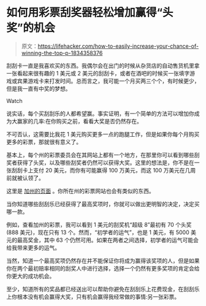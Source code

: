 # 如何用彩票刮奖器轻松增加赢得“头奖”的机会

> 原文：<https://lifehacker.com/how-to-easily-increase-your-chance-of-winning-the-top-p-1834358376>

刮刮卡一直是我喜欢买的东西。我偶尔会在出门的时候从杂货店的自动售货机里拿一张看起来很有趣的 1 美元或 2 美元的刮刮卡，或者在酒吧的时候买一张填字游戏或宾果游戏卡来打发时间。总而言之，我可能一个月买两三个个，有时候更少，但是我一直有中奖的梦想。

Watch

说实话，每个买刮刮乐的人都希望赢。事实证明，有一个简单的方法可以增加你成为大赢家的几率:在你购买之前，看看大奖是否仍然存在。

不可否认，这需要比我花 1 美元购买更多一点的跑腿工作，但是如果你每个月购买更多的彩票，那就很有意义了。

基本上，每个州的彩票委员会在其网站上都有一个地方，在那里你可以看到哪些刮奖者获得了头奖，以及哪些刮奖者仍然可以获得大奖。这里的想法是，你不是在一张刮刮卡上支付 20 美元，而你有可能赢得 100 万美元，而这 100 万美元在几周前就被认领了。

这里是 [加州的页面](https://www.calottery.com/play/scratchers-games/top-prizes-remaining) 。你所在州的彩票网站也会有类似的东西。

当你知道哪些刮刮乐已经获得了最高奖项时，你就可以做出更明智的决定，决定买哪一款。

例如，查看加州的彩票，我可以看到 1 美元的刮奖机“超级 8”最初有 70 个头奖(888 美元)，现在只有 13 个。然而，“初学者的运气”，也是 1 美元，有 5000 美元的最高奖金，其中 63 个仍然可用。如果在两者之间选择，初学者的运气可能会给我带来更多的运气。

当然，知道一个最高奖项仍然存在并不能保证你将成为赢得该奖项的人，但是如果你在两个最初赔率相同的刮奖人中进行选择，选择一个仍然有更多奖项的肯定会给你更大的成功机会。

至少，知道所有的奖品都已经送出可以帮助你避免在刮刮乐上花费现金，在刮刮乐上你根本没有机会赢得大奖，只有机会赢得我经常做的事情:另一张彩票。